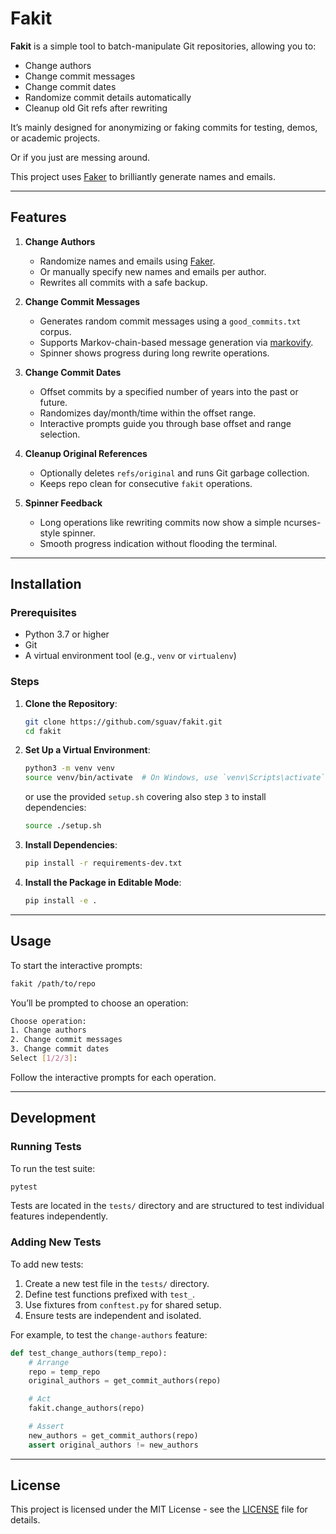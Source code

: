 # Fakit

**Fakit** is a simple tool to batch-manipulate Git repositories, allowing you to:

- Change authors
- Change commit messages
- Change commit dates
- Randomize commit details automatically
- Cleanup old Git refs after rewriting

It’s mainly designed for anonymizing or faking commits for testing, demos, or academic projects.

Or if you just are messing around.

This project uses [Faker](https://github.com/joke2k/faker) to brilliantly generate names and emails.

---

## Features

1. **Change Authors**

   - Randomize names and emails using [Faker](https://faker.readthedocs.io/).
   - Or manually specify new names and emails per author.
   - Rewrites all commits with a safe backup.

2. **Change Commit Messages**

   - Generates random commit messages using a `good_commits.txt` corpus.
   - Supports Markov-chain-based message generation via [markovify](https://github.com/jsvine/markovify).
   - Spinner shows progress during long rewrite operations.

3. **Change Commit Dates**

   - Offset commits by a specified number of years into the past or future.
   - Randomizes day/month/time within the offset range.
   - Interactive prompts guide you through base offset and range selection.

4. **Cleanup Original References**

   - Optionally deletes `refs/original` and runs Git garbage collection.
   - Keeps repo clean for consecutive `fakit` operations.

5. **Spinner Feedback**

   - Long operations like rewriting commits now show a simple ncurses-style spinner.
   - Smooth progress indication without flooding the terminal.

---

## Installation

### Prerequisites

* Python 3.7 or higher
* Git
* A virtual environment tool (e.g., `venv` or `virtualenv`)

### Steps

1. **Clone the Repository**:

   ```bash
   git clone https://github.com/sguav/fakit.git
   cd fakit
   ```



2. **Set Up a Virtual Environment**:

   ```bash
   python3 -m venv venv
   source venv/bin/activate  # On Windows, use `venv\Scripts\activate`
   ```

   or use the provided `setup.sh` covering also step `3` to install dependencies:

   ```bash
   source ./setup.sh
   ```



3. **Install Dependencies**:

   ```bash
   pip install -r requirements-dev.txt
   ```



4. **Install the Package in Editable Mode**:

   ```bash
   pip install -e .
   ```



---

## Usage


To start the interactive prompts:

```bash
fakit /path/to/repo
```

You’ll be prompted to choose an operation:

```bash
Choose operation:
1. Change authors
2. Change commit messages
3. Change commit dates
Select [1/2/3]:
```

Follow the interactive prompts for each operation.

---

## Development

### Running Tests

To run the test suite:

```bash
pytest
```



Tests are located in the `tests/` directory and are structured to test individual features independently.

### Adding New Tests

To add new tests:

1. Create a new test file in the `tests/` directory.
2. Define test functions prefixed with `test_`.
3. Use fixtures from `conftest.py` for shared setup.
4. Ensure tests are independent and isolated.

For example, to test the `change-authors` feature:

```python
def test_change_authors(temp_repo):
    # Arrange
    repo = temp_repo
    original_authors = get_commit_authors(repo)

    # Act
    fakit.change_authors(repo)

    # Assert
    new_authors = get_commit_authors(repo)
    assert original_authors != new_authors
```



---

## License

This project is licensed under the MIT License - see the [LICENSE](LICENSE) file for details.
